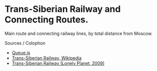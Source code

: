 # Trans-Siberian Railway and Connecting Routes.
Main route and connecting railway lines, by total distance from Moscow. 


Sources / Colophon

* <a href="https://github.com/mbostock/queue">Queue.js</a>
* <a href="http://en.wikipedia.org/wiki/Trans-Siberian_Railway">Trans-Siberian Railway, Wikipedia</a>
* <a href="https://books.google.co.uk/books?id=mDJjgJWT34AC&pg=PA232&lpg=PA232&dq=Transsiberian+stops+between+Chita+and+Birobidzhan&source=bl&ots=sN0zak9EXH&sig=jT4N0p7mDMVVjaUYMv_41cft-JI&hl=en&sa=X&ei=wq27VPD-M4bMygOL_oCgDQ&ved=0CDEQ6AEwAg#v=onepage&q=Transsiberian%20stops%20between%20Chita%20and%20Birobidzhan&f=false">Trans-Siberian Railway (Lonely Planet, 2009)</a>


